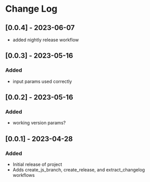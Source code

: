 # Change Log

## [0.0.4] - 2023-06-07
-  added nightly release workflow

## [0.0.3] - 2023-05-16

### Added
- input params used correctly

## [0.0.2] - 2023-05-16

### Added
- working version params?

## [0.0.1] - 2023-04-28

### Added

- Initial release of project
- Adds create_js_branch, create_release, and extract_changelog workflows
